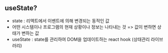 ## useState?
- state : 리액트에서 이벤트에 의해 변경되는 동적인 값
- 어떤 시스템이나 프로그램의 현재 상황이나 정보는 나타내는 것 => 값이 변하면 상태가 변하는 값
- useState : state를 관리하여 DOM을 업데이트하는 react hook (상태관리 라이브러리)